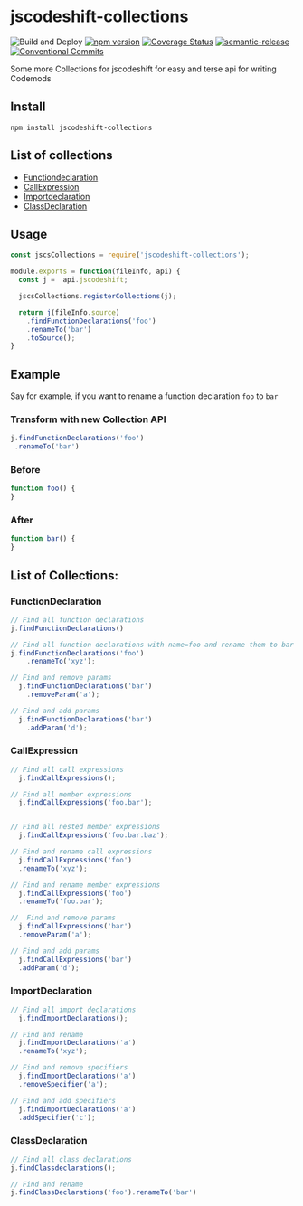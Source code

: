 # jscodeshift-collections

![Build and Deploy](https://github.com/rajasegar/jscodeshift-collections/workflows/CI/badge.svg)
[![npm version](http://img.shields.io/npm/v/jscodeshift-collections.svg?style=flat)](https://npmjs.org/package/jscodeshift-collections "View this project on npm")
[![Coverage Status](https://coveralls.io/repos/github/rajasegar/jscodeshift-collections/badge.svg?branch=master)](https://coveralls.io/github/rajasegar/jscodeshift-collections?branch=master)
[![semantic-release](https://img.shields.io/badge/%20%20%F0%9F%93%A6%F0%9F%9A%80-semantic--release-e10079.svg)](https://github.com/semantic-release/semantic-release)
[![Conventional Commits](https://img.shields.io/badge/Conventional%20Commits-1.0.0-yellow.svg)](https://conventionalcommits.org)


Some more Collections for jscodeshift for easy and terse api for writing Codemods

## Install
```
npm install jscodeshift-collections
```

## List of collections
- [Functiondeclaration](#functiondeclaration)
- [CallExpression](#callexpression)
- [Importdeclaration](#importdeclaration)
- [ClassDeclaration](#classdeclaration)

## Usage
```js
const jscsCollections = require('jscodeshift-collections');

module.exports = function(fileInfo, api) {
  const j =  api.jscodeshift;

  jscsCollections.registerCollections(j);

  return j(fileInfo.source)
    .findFunctionDeclarations('foo')
    .renameTo('bar')
    .toSource();
}
```

## Example

Say for example, if you want to rename a function declaration `foo` to `bar` 

### Transform with new Collection API
```js
j.findFunctionDeclarations('foo')
 .renameTo('bar')
```

### Before

```js
function foo() {
}
```


### After

```js
function bar() {
}
```

## List of Collections:

### FunctionDeclaration

```js
// Find all function declarations
j.findFunctionDeclarations()

// Find all function declarations with name=foo and rename them to bar
j.findFunctionDeclarations('foo')
    .renameTo('xyz');

// Find and remove params
  j.findFunctionDeclarations('bar')
    .removeParam('a');

// Find and add params
  j.findFunctionDeclarations('bar')
    .addParam('d');
```

### CallExpression

```js
// Find all call expressions
  j.findCallExpressions();

// Find all member expressions
  j.findCallExpressions('foo.bar');


// Find all nested member expressions
  j.findCallExpressions('foo.bar.baz');

// Find and rename call expressions
  j.findCallExpressions('foo')
  .renameTo('xyz');

// Find and rename member expressions
  j.findCallExpressions('foo')
  .renameTo('foo.bar');

//  Find and remove params
  j.findCallExpressions('bar')
  .removeParam('a');

// Find and add params
  j.findCallExpressions('bar')
  .addParam('d');
```

### ImportDeclaration

```js
// Find all import declarations
  j.findImportDeclarations();

// Find and rename
  j.findImportDeclarations('a')
  .renameTo('xyz');

// Find and remove specifiers
  j.findImportDeclarations('a')
  .removeSpecifier('a');

// Find and add specifiers
  j.findImportDeclarations('a')
  .addSpecifier('c');
```

### ClassDeclaration
```js
// Find all class declarations
j.findClassdeclarations();

// Find and rename
j.findClassDeclarations('foo').renameTo('bar')

```
